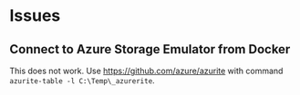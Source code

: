 ﻿# Issues

## Connect to Azure Storage Emulator from Docker
This does not work. Use https://github.com/azure/azurite with command `azurite-table -l C:\Temp\_azurerite`.